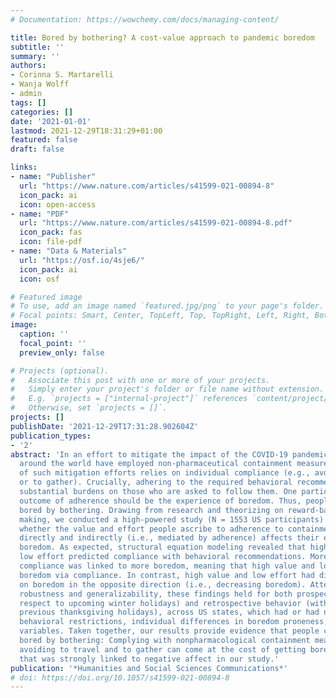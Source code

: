 ```yaml
---
# Documentation: https://wowchemy.com/docs/managing-content/

title: Bored by bothering? A cost-value approach to pandemic boredom
subtitle: ''
summary: ''
authors:
- Corinna S. Martarelli
- Wanja Wolff
- admin
tags: []
categories: []
date: '2021-01-01'
lastmod: 2021-12-29T18:31:29+01:00
featured: false
draft: false

links:
- name: "Publisher"
  url: "https://www.nature.com/articles/s41599-021-00894-8"
  icon_pack: ai
  icon: open-access
- name: "PDF"
  url: "https://www.nature.com/articles/s41599-021-00894-8.pdf"
  icon_pack: fas
  icon: file-pdf
- name: "Data & Materials"
  url: "https://osf.io/4sje6/"
  icon_pack: ai
  icon: osf

# Featured image
# To use, add an image named `featured.jpg/png` to your page's folder.
# Focal points: Smart, Center, TopLeft, Top, TopRight, Left, Right, BottomLeft, Bottom, BottomRight.
image:
  caption: ''
  focal_point: ''
  preview_only: false

# Projects (optional).
#   Associate this post with one or more of your projects.
#   Simply enter your project's folder or file name without extension.
#   E.g. `projects = ["internal-project"]` references `content/project/deep-learning/index.md`.
#   Otherwise, set `projects = []`.
projects: []
publishDate: '2021-12-29T17:31:28.902604Z'
publication_types:
- '2'
abstract: 'In an effort to mitigate the impact of the COVID-19 pandemic, countries
  around the world have employed non-pharmaceutical containment measures. The effectiveness
  of such mitigation efforts relies on individual compliance (e.g., avoiding to travel
  or to gather). Crucially, adhering to the required behavioral recommendations places
  substantial burdens on those who are asked to follow them. One particularly likely
  outcome of adherence should be the experience of boredom. Thus, people might get
  bored by bothering. Drawing from research and theorizing on reward-based decision
  making, we conducted a high-powered study (N = 1553 US participants) to investigate
  whether the value and effort people ascribe to adherence to containment measures
  directly and indirectly (i.e., mediated by adherence) affects their experience of
  boredom. As expected, structural equation modeling revealed that high value and
  low effort predicted compliance with behavioral recommendations. Moreover, higher
  compliance was linked to more boredom, meaning that high value and low effort increased
  boredom via compliance. In contrast, high value and low effort had direct effects
  on boredom in the opposite direction (i.e., decreasing boredom). Attesting to their
  robustness and generalizability, these findings held for both prospective (with
  respect to upcoming winter holidays) and retrospective behavior (with respect to
  previous thanksgiving holidays), across US states, which had or had not enforced
  behavioral restrictions, individual differences in boredom proneness, and demographic
  variables. Taken together, our results provide evidence that people can indeed get
  bored by bothering: Complying with nonpharmacological containment measures like
  avoiding to travel and to gather can come at the cost of getting bored, an experience
  that was strongly linked to negative affect in our study.'
publication: '*Humanities and Social Sciences Communications*'
# doi: https://doi.org/10.1057/s41599-021-00894-8
---
```

